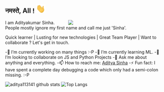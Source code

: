 <h2> नमस्ते, All <coders/>! <img src="https://raw.githubusercontent.com/ABSphreak/ABSphreak/master/gifs/Hi.gif" width="30px"></h2>

<img align='right' src='https://media.giphy.com/media/Wsju5zAb5kcOfxJV9i/giphy.gif' width='300" '>
I am Adityakumar Sinha. People mostly ignore my first name and call me just 'Sinha'.

Quick learner | Lusting for new technologies | Great Team Player | Want to collaborate ? Let's get in touch. 

 -🔭 I’m currently working on many things :-P
 -🌱 I’m currently learning ML.
 -👯 I’m looking to collaborate on JS and Python Projects
 -💬 Ask me about anything and everything.
 -📫 How to reach me: [Aditya Sinha](https://www.linkedin.com/in/adityakumar-sinha-485a40193/)
 -⚡ Fun fact: I have spent a complete day debugging a code which only had a semi-colon missing. :-P

![aditya113141 github stats](https://github-readme-stats.vercel.app/api?username=aditya113141&&show_icons=true&title_color=005932&icon_color=354c33&text_color=80a26f&bg_color=bcecb9)
![Top Langs](https://github-readme-stats.vercel.app/api/top-langs/?username=aditya113141&title_color=005932&icon_color=354c33&text_color=80a26f&bg_color=bcecb9&layout=compact&hide=css)

